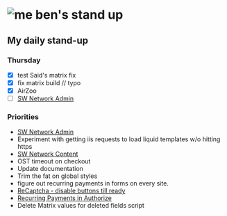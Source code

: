 # ![me](https://avatars2.githubusercontent.com/u/5232044?s=50&v=4) ben's stand up

## My daily stand-up

### Thursday

- [X] test Said's matrix fix
- [X] fix matrix build // typo
- [X] AirZoo 
- [ ] [SW Network Admin](https://app.clickup.com/8537154/v/l/li/54890360?pr=12760709)

### Priorities 
    
- [SW Network Admin](https://app.clickup.com/8537154/v/l/li/54890360?pr=12760709)
- Experiment with getting iis requests to load liquid templates w/o hitting https
- [SW Network Content](https://app.clickup.com/8537154/v/l/li/54892353?pr=12760709)
- OST timeout on checkout
- Update documentation
- Trim the fat on global styles
- figure out recurring payments in forms on every site.
- [ReCaptcha - disable buttons till ready](https://projects.madebyspeak.com/#/tasks/17598281)
- [Recurring Payments in Authorize](https://projects.madebyspeak.com/#/tasks/16411534)
- Delete Matrix values for deleted fields script
